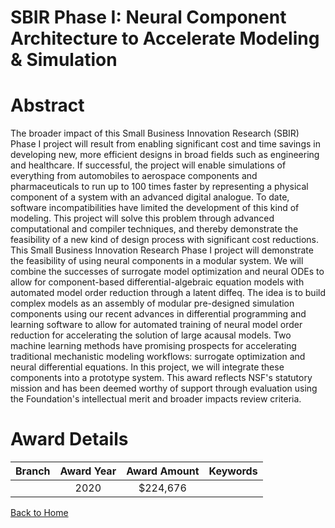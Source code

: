 
SBIR Phase I: Neural Component Architecture to Accelerate Modeling &amp; Simulation
===================================================================================

# Abstract


The broader impact of this Small Business Innovation Research (SBIR) Phase I project will result from enabling significant cost and time savings in developing new, more efficient designs in broad fields such as engineering and healthcare. If successful, the project will enable simulations of everything from automobiles to aerospace components and pharmaceuticals to run up to 100 times faster by representing a physical component of a system with an advanced digital analogue. To date, software incompatibilities have limited the development of this kind of modeling. This project will solve this problem through advanced computational and compiler techniques, and thereby demonstrate the feasibility of a new kind of design process with significant cost reductions. This Small Business Innovation Research Phase I project will demonstrate the feasibility of using neural components in a modular system. We will combine the successes of surrogate model optimization and neural ODEs to allow for component-based differential-algebraic equation models with automated model order reduction through a latent diffeq. The idea is to build complex models as an assembly of modular pre-designed simulation components using our recent advances in differential programming and learning software to allow for automated training of neural model order reduction for accelerating the solution of large acausal models. Two machine learning methods have promising prospects for accelerating traditional mechanistic modeling workflows: surrogate optimization and neural differential equations. In this project, we will integrate these components into a prototype system. This award reflects NSF's statutory mission and has been deemed worthy of support through evaluation using the Foundation's intellectual merit and broader impacts review criteria.  

# Award Details

|Branch|Award Year|Award Amount|Keywords|
| :---: | :---: | :---: | :---: |
||2020|$224,676||
  
  


[Back to Home](https://github.com/chrischow/dod_sbir_awards/Reports/JT/#543)